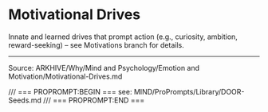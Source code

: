 # Motivational Drives

Innate and learned drives that prompt action (e.g., curiosity, ambition, reward-seeking) – see Motivations branch for details.

---
Source: ARKHIVE/Why/Mind and Psychology/Emotion and Motivation/Motivational-Drives.md

/// === PROPROMPT:BEGIN ===
see: MIND/ProPrompts/Library/DOOR-Seeds.md
/// === PROPROMPT:END ===
